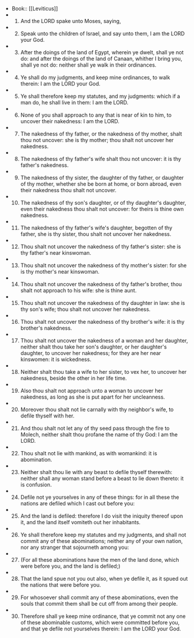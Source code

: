 - Book:: [[Leviticus]]
- 1. And the LORD spake unto Moses, saying,
- 2. Speak unto the children of Israel, and say unto them, I am the LORD your God.
- 3. After the doings of the land of Egypt, wherein ye dwelt, shall ye not do: and after the doings of the land of Canaan, whither I bring you, shall ye not do: neither shall ye walk in their ordinances.
- 4. Ye shall do my judgments, and keep mine ordinances, to walk therein: I am the LORD your God.
- 5. Ye shall therefore keep my statutes, and my judgments: which if a man do, he shall live in them: I am the LORD.
- 6. None of you shall approach to any that is near of kin to him, to uncover their nakedness: I am the LORD.
- 7. The nakedness of thy father, or the nakedness of thy mother, shalt thou not uncover: she is thy mother; thou shalt not uncover her nakedness.
- 8. The nakedness of thy father's wife shalt thou not uncover: it is thy father's nakedness.
- 9. The nakedness of thy sister, the daughter of thy father, or daughter of thy mother, whether she be born at home, or born abroad, even their nakedness thou shalt not uncover.
- 10. The nakedness of thy son's daughter, or of thy daughter's daughter, even their nakedness thou shalt not uncover: for theirs is thine own nakedness.
- 11. The nakedness of thy father's wife's daughter, begotten of thy father, she is thy sister, thou shalt not uncover her nakedness.
- 12. Thou shalt not uncover the nakedness of thy father's sister: she is thy father's near kinswoman.
- 13. Thou shalt not uncover the nakedness of thy mother's sister: for she is thy mother's near kinswoman.
- 14. Thou shalt not uncover the nakedness of thy father's brother, thou shalt not approach to his wife: she is thine aunt.
- 15. Thou shalt not uncover the nakedness of thy daughter in law: she is thy son's wife; thou shalt not uncover her nakedness.
- 16. Thou shalt not uncover the nakedness of thy brother's wife: it is thy brother's nakedness.
- 17. Thou shalt not uncover the nakedness of a woman and her daughter, neither shalt thou take her son's daughter, or her daughter's daughter, to uncover her nakedness; for they are her near kinswomen: it is wickedness.
- 18. Neither shalt thou take a wife to her sister, to vex her, to uncover her nakedness, beside the other in her life time.
- 19. Also thou shalt not approach unto a woman to uncover her nakedness, as long as she is put apart for her uncleanness.
- 20. Moreover thou shalt not lie carnally with thy neighbor's wife, to defile thyself with her.
- 21. And thou shalt not let any of thy seed pass through the fire to Molech, neither shalt thou profane the name of thy God: I am the LORD.
- 22. Thou shalt not lie with mankind, as with womankind: it is abomination.
- 23. Neither shalt thou lie with any beast to defile thyself therewith: neither shall any woman stand before a beast to lie down thereto: it is confusion.
- 24. Defile not ye yourselves in any of these things: for in all these the nations are defiled which I cast out before you:
- 25. And the land is defiled: therefore I do visit the iniquity thereof upon it, and the land itself vomiteth out her inhabitants.
- 26. Ye shall therefore keep my statutes and my judgments, and shall not commit any of these abominations; neither any of your own nation, nor any stranger that sojourneth among you:
- 27. (For all these abominations have the men of the land done, which were before you, and the land is defiled;)
- 28. That the land spue not you out also, when ye defile it, as it spued out the nations that were before you.
- 29. For whosoever shall commit any of these abominations, even the souls that commit them shall be cut off from among their people.
- 30. Therefore shall ye keep mine ordinance, that ye commit not any one of these abominable customs, which were committed before you, and that ye defile not yourselves therein: I am the LORD your God.
